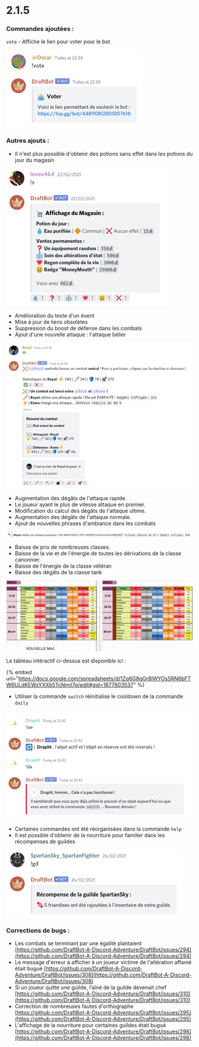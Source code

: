# 2.1.5

### Commandes ajoutées :

`vote` - Affiche le lien pour voter pour le bot  

![oh je vois que tulovedraftbot !](<../.gitbook/assets/image (107).png>)

### Autres ajouts : 

* Il n'est plus possible d'obtenir des potions sans effet dans les potions du jour du magasin

![Désormais vous aurez soif. La situation ci-dessus n'est plus possible](<../.gitbook/assets/image (108).png>)

* Amélioration du texte d'un évent 
* Mise à jour de liens obsolètes 
* Suppression du boost de défense dans les combats 
* Ajout d'une nouvelle attaque : l'attaque bélier 

![Comme vous pouvez le remarquer vous pouvez désormais allumer votre plus beau bâton de dynamite](<../.gitbook/assets/image (109).png>)

* Augmentation des dégâts de l'attaque rapide. 
* Le joueur ayant le plus de vitesse attaque en premier. 
* Modification du calcul des dégâts de l'attaque ultime. 
* Augmentation des dégâts de l'attaque normale. 
* Ajout de nouvelles phrases d'ambiance dans les combats 

![OH MON DIEU C'EST INCROYAAAAAAABLEEEE !](<../.gitbook/assets/image (111).png>)

* Baisse de prix de nombreuses classes. 
* Baisse de la vie et de l'énergie de toutes les dérivations de la classe canonnier. 
* Baisse de l'énergie de la classe vétéran 
* Baisse des dégâts de la classe tank 

![Voilà un résumé plus visuel des changements de stats](<../.gitbook/assets/image (115).png>)

Le tableau intéractif ci-dessus est disponible ici :

{% embed url="https://docs.google.com/spreadsheets/d/1Zq6G8gGr8lWYOs5RN6bFTW6ULdKEWsYXXb5TcNmil7g/edit#gid=1877603537" %}

* Utiliser la commande `switch` réinitialise le cooldown de la commande `daily` 

![](<../.gitbook/assets/image (113).png>)

* Certaines commandes ont été réorganisées dans la commande `help` 
* Il est possible d'obtenir de la nourriture pour familier dans les récompenses de guildes

![Miam !](<../.gitbook/assets/image (118).png>)

### Corrections de bugs :

* Les combats se terminant par une égalité plantaient [https://github.com/DraftBot-A-Discord-Adventure/DraftBot/issues/294](https://github.com/DraftBot-A-Discord-Adventure/DraftBot/issues/294)
* Le message d'erreur à afficher à un joueur victime de l'altération affamé était bugué [https://github.com/DraftBot-A-Discord-Adventure/DraftBot/issues/308](https://github.com/DraftBot-A-Discord-Adventure/DraftBot/issues/308)
* Si un joueur quitte une guilde, l’aîné de la guilde devenait chef [https://github.com/DraftBot-A-Discord-Adventure/DraftBot/issues/310](https://github.com/DraftBot-A-Discord-Adventure/DraftBot/issues/310)
* Correction de nombreuses fautes d'orthographe  [https://github.com/DraftBot-A-Discord-Adventure/DraftBot/issues/295](https://github.com/DraftBot-A-Discord-Adventure/DraftBot/issues/295)
* L'affichage de la nourriture pour certaines guildes était bugué [https://github.com/DraftBot-A-Discord-Adventure/DraftBot/issues/298](https://github.com/DraftBot-A-Discord-Adventure/DraftBot/issues/298)
